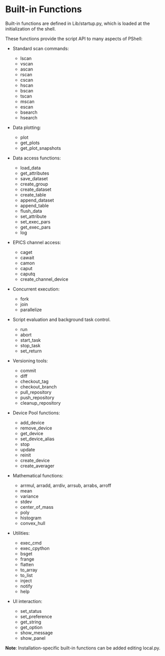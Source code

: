 # Built-in Functions

Built-in functions are defined in Lib/startup.py, which is loaded at the initialization of the shell.


These functions provide the script API to many aspects of PShell:

 * Standard scan commands:
    - lscan
    - vscan
    - ascan
    - rscan
    - cscan
    - hscan
    - bscan
    - tscan
    - mscan
    - escan
    - bsearch
    - hsearch

 * Data plotting:
    - plot
    - get_plots
    - get_plot_snapshots

 * Data access functions:
    - load_data
    - get_attributes
    - save_dataset
    - create_group
    - create_dataset
    - create_table
    - append_dataset
    - append_table
    - flush_data
    - set_attribute
    - set_exec_pars
    - get_exec_pars
    - log

 * EPICS channel access:
    - caget
    - cawait
    - camon
    - caput
    - caputq
    - create_channel_device

 * Concurrent execution:
    - fork
    - join
    - parallelize

 * Script evaluation and background task control.
    - run
    - abort
    - start_task
    - stop_task
    - set_return

 * Versioning tools:
    - commit
    - diff
    - checkout_tag
    - checkout_branch
    - pull_repository
    - push_repository
    - cleanup_repository

 * Device Pool functions:
    - add_device
    - remove_device
    - get_device
    - set_device_alias
    - stop
    - update
    - reinit
    - create_device
    - create_averager

 * Mathematical functions:
    - arrmul, arradd, arrdiv, arrsub, arrabs, arroff
    - mean
    - variance
    - stdev  
    - center_of_mass
    - poly
    - histogram
    - convex_hull

 * Utilities:
    - exec_cmd
    - exec_cpython
    - bsget
    - frange
    - flatten
    - to_array       
    - to_list 
    - inject
    - notify
    - help       

 * UI interaction:
    - set_status
    - set_preference
    - get_string
    - get_option
    - show_message
    - show_panel

 
__Note__: Installation-specific built-in functions can be added editing local.py.


